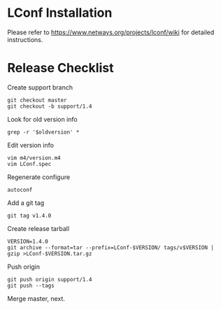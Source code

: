 # LConf Installation

Please refer to https://www.netways.org/projects/lconf/wiki for detailed instructions.


# Release Checklist

Create support branch

    git checkout master
    git checkout -b support/1.4

Look for old version info

    grep -r '$oldversion' *

Edit version info

    vim m4/version.m4
    vim LConf.spec

Regenerate configure

    autoconf

Add a git tag

    git tag v1.4.0

Create release tarball

    VERSION=1.4.0
    git archive --format=tar --prefix=LConf-$VERSION/ tags/v$VERSION | gzip >LConf-$VERSION.tar.gz

Push origin

    git push origin support/1.4
    git push --tags

Merge master, next.


